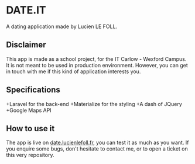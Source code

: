 # DATE.IT

A dating application made by Lucien LE FOLL.

## Disclaimer

This app is made as a school project, for the IT Carlow - Wexford Campus. It is not meant to be used in production
environment. However, you can get in touch with me if this kind of application interests you.

## Specifications

+Laravel for the back-end
+Materialize for the styling
+A dash of JQuery
+Google Maps API

## How to use it

The app is live on [date.lucienlefoll.fr](date.lucienlefoll.fr), you can test it as much as you want. If you enquire some
bugs, don't hesitate to contact me, or to open a ticket on this very repository.